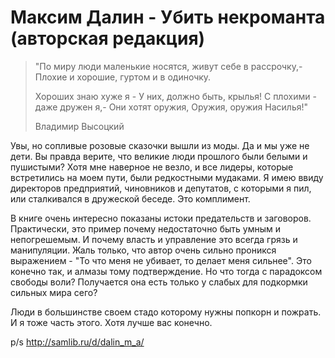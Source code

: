 # Максим Далин - Убить некроманта (авторская редакция)

> "По миру люди маленькие носятся, живут себе в рассрочку,-
> Плохие и хорошие, гуртом и в одиночку.
> 
> Хороших знаю хуже я -
> У них, должно быть, крылья!
> С плохими - даже дружен я,-
> Они хотят оружия,
> Оружия, оружия
> Насилья!"
> 
> Владимир Высоцкий

Увы, но сопливые розовые сказочки вышли из моды. Да и мы уже не дети. Вы правда верите, что великие люди прошлого были белыми и пушистыми? Хотя мне наверное не везло, и все лидеры, которые встретились на моем пути, были редкостными мудаками. Я имею ввиду директоров предприятий, чиновников и депутатов, с которыми я пил, или сталкивался в дружеской беседе. Это комплимент.

В книге очень интересно показаны истоки предательств и заговоров. Практически, это пример почему недостаточно быть умным и непогрешемым. И почему власть и управление это всегда грязь и манипуляции. Жаль только, что автор очень сильно проникся выражением - "То что меня не убивает, то делает меня сильнее". Это конечно так, и алмазы тому подтверждение. Но что тогда с парадоксом свободы воли? Получается она есть только у слабых для подкормки сильных мира сего? 

Люди в большинстве своем стадо которому нужны попкорн и пожрать. И я тоже часть этого. Хотя лучше вас конечно. 

p/s
http://samlib.ru/d/dalin_m_a/
